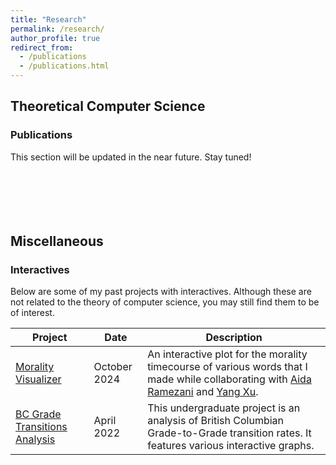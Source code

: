 ```yaml
---
title: "Research"
permalink: /research/
author_profile: true
redirect_from:
  - /publications
  - /publications.html
---
```


## Theoretical Computer Science

### Publications

This section will be updated in the near future. Stay tuned!
<br>
<br>
<br>
<br>
<br>
<br>


## Miscellaneous

### Interactives
Below are some of my past projects with interactives. Although these are not related to the theory of computer science, you may still find them to be of interest.

| Project                        | Date        | Description                                                  |
| ------------------------------ | ----------- | ------------------------------------------------------------ |
| [Morality Visualizer](https://warz.shinyapps.io/MoralityVisualizer/)   | October 2024   | An interactive plot for the morality timecourse of various words that I made while collaborating with [Aida Ramezani](https://aidaramezani.github.io/) and [Yang Xu](https://www.cs.toronto.edu/~yangxu/). |
| [BC Grade Transitions Analysis](https://coderwarren.github.io/An-Analysis-of-BC-Grade-Transitions/)   | April 2022   | This undergraduate project is an analysis of British Columbian Grade-to-Grade transition rates. It features various interactive graphs.                       |